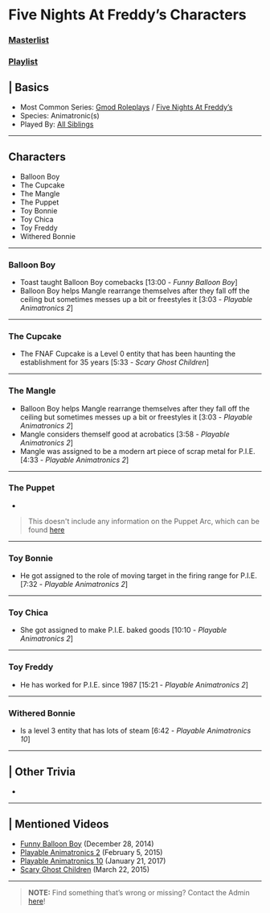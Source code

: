 # Five Nights At Freddy’s Characters
### [Masterlist]()
### [Playlist]()

## | Basics
- Most Common Series: [Gmod Roleplays](6.Series/Gmod/Roleplays.md) / [Five Nights At Freddy’s](6.Series/FNAF.md)
- Species: Animatronic(s)
- Played By: [All Siblings](../chapter_3.md)

----

## Characters
- Balloon Boy
- The Cupcake
- The Mangle
- The Puppet
- Toy Bonnie
- Toy Chica
- Toy Freddy
- Withered Bonnie

----

### Balloon Boy
- Toast taught Balloon Boy comebacks \[13:00 - *Funny Balloon Boy*]
- Balloon Boy helps Mangle rearrange themselves after they fall off the ceiling but sometimes messes up a bit or freestyles it \[3:03 - *Playable Animatronics 2*]

----

### The Cupcake
- The FNAF Cupcake is a Level 0 entity that has been haunting the establishment for 35 years \[5:33 - *Scary Ghost Children*]

----

### The Mangle
- Balloon Boy helps Mangle rearrange themselves after they fall off the ceiling but sometimes messes up a bit or freestyles it \[3:03 - *Playable Animatronics 2*]
- Mangle considers themself good at acrobatics \[3:58 - *Playable Animatronics 2*]
- Mangle was assigned to be a modern art piece of scrap metal for P.I.E. \[4:33 - *Playable Animatronics 2*]

----

### The Puppet
- 
> This doesn't include any information on the Puppet Arc, which can be found [here](../chapter_4.md)

----

### Toy Bonnie
- He got assigned to the role of moving target in the firing range for P.I.E. \[7:32 - *Playable Animatronics 2*]

----

### Toy Chica
- She got assigned to make P.I.E. baked goods \[10:10 - *Playable Animatronics 2*]

----

### Toy Freddy
- He has worked for P.I.E. since 1987 \[15:21 - *Playable Animatronics 2*]

----

### Withered Bonnie
- Is a level 3 entity that has lots of steam \[6:42 - *Playable Animatronics 10*]

----

## | Other Trivia  
- 

----

## | Mentioned Videos
- [Funny Balloon Boy](https://youtu.be/EnoiRkmE1y8) \(December 28, 2014)
- [Playable Animatronics 2](https://youtu.be/_tv07JJ0HE8) \(February 5, 2015)
- [Playable Animatronics 10](https://youtu.be/2qdDjiasqEc) \(January 21, 2017)
- [Scary Ghost Children](https://youtu.be/mUAbzwh5m6U) \(March 22, 2015)

----

> **NOTE:** Find something that’s wrong or missing? Contact the Admin [here](../chapter_2.md)!